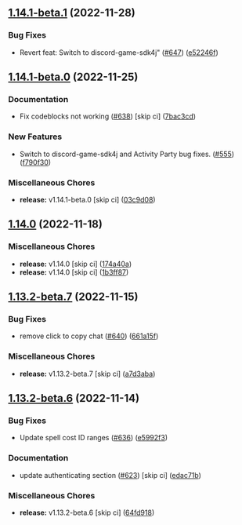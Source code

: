 ## [1.14.1-beta.1](https://github.com/Wynntils/Wynntils/compare/v1.14.1-beta.0...v1.14.1-beta.1) (2022-11-28)


### Bug Fixes

* Revert feat: Switch to discord-game-sdk4j" ([#647](https://github.com/Wynntils/Wynntils/issues/647)) ([e52246f](https://github.com/Wynntils/Wynntils/commit/e52246f6bcfe42eaf19cefd10b4815de06fd0dd7))

## [1.14.1-beta.0](https://github.com/Wynntils/Wynntils/compare/v1.14.0...v1.14.1-beta.0) (2022-11-25)


### Documentation

* Fix codeblocks not working ([#638](https://github.com/Wynntils/Wynntils/issues/638)) [skip ci] ([7bac3cd](https://github.com/Wynntils/Wynntils/commit/7bac3cd0ddab0118beebf4212ae0e7a9639938bc))


### New Features

* Switch to discord-game-sdk4j and Activity Party bug fixes. ([#555](https://github.com/Wynntils/Wynntils/issues/555)) ([f790f30](https://github.com/Wynntils/Wynntils/commit/f790f3016c566262c12b50f79b9c32d756f95be1))


### Miscellaneous Chores

* **release:** v1.14.1-beta.0 [skip ci] ([03c9d08](https://github.com/Wynntils/Wynntils/commit/03c9d083ae0e4ce749f48c3a5106df49ec7b929f))

## [1.14.0](https://github.com/Wynntils/Wynntils/compare/v1.13.2-beta.7...v1.14.0) (2022-11-18)


### Miscellaneous Chores

* **release:** v1.14.0 [skip ci] ([174a40a](https://github.com/Wynntils/Wynntils/commit/174a40a71fe1922d9975b2f248a3dbf4703d91c3))
* **release:** v1.14.0 [skip ci] ([1b3ff87](https://github.com/Wynntils/Wynntils/commit/1b3ff87ec9b295e90f68ad74d1963874d6b94902))

## [1.13.2-beta.7](https://github.com/Wynntils/Wynntils/compare/v1.13.2-beta.6...v1.13.2-beta.7) (2022-11-15)


### Bug Fixes

* remove click to copy chat ([#640](https://github.com/Wynntils/Wynntils/issues/640)) ([661a15f](https://github.com/Wynntils/Wynntils/commit/661a15fb440cb07d025dc3f2ba7137fa8d1a9238))


### Miscellaneous Chores

* **release:** v1.13.2-beta.7 [skip ci] ([a7d3aba](https://github.com/Wynntils/Wynntils/commit/a7d3aba56897a8b966bed0665f37ea4c67fa3e55))

## [1.13.2-beta.6](https://github.com/Wynntils/Wynntils/compare/v1.13.2-beta.5...v1.13.2-beta.6) (2022-11-14)


### Bug Fixes

* Update spell cost ID ranges ([#636](https://github.com/Wynntils/Wynntils/issues/636)) ([e5992f3](https://github.com/Wynntils/Wynntils/commit/e5992f385579ff6aeaac85fc42f7b02e2b204120))


### Documentation

* update authenticating section ([#623](https://github.com/Wynntils/Wynntils/issues/623)) [skip ci] ([edac71b](https://github.com/Wynntils/Wynntils/commit/edac71b1fbea378ae50cfa0c8b994c9acf6e98e7))


### Miscellaneous Chores

* **release:** v1.13.2-beta.6 [skip ci] ([64fd918](https://github.com/Wynntils/Wynntils/commit/64fd918574b5d2b3f176b9ac1b3648f30bd75287))

